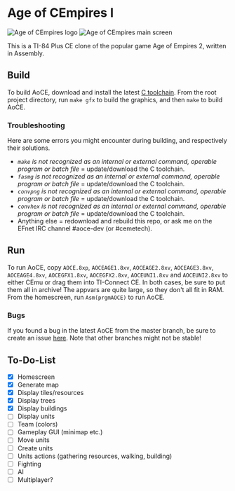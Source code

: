 # Age of CEmpires I
![Age of CEmpires logo](https://i.imgur.com/655vywO.png)
![Age of CEmpires main screen](https://i.imgur.com/1Pe3326.png)

This is a TI-84 Plus CE clone of the popular game Age of Empires 2, written in Assembly.

## Build
To build AoCE, download and install the latest [C toolchain](https://github.com/ce-programming/toolchain/releases/latest). From the root project directory, run `make gfx` to build the graphics, and then `make` to build AoCE.

### Troubleshooting
Here are some errors you might encounter during building, and respectively their solutions.
* *`make` is not recognized as an internal or external command, operable program or batch file* = update/download the C toolchain.
* *`fasmg` is not recognized as an internal or external command, operable program or batch file* = update/download the C toolchain.
* *`convpng` is not recognized as an internal or external command, operable program or batch file* = update/download the C toolchain.
* *`convhex` is not recognized as an internal or external command, operable program or batch file* = update/download the C toolchain.
* Anything else = redownload and rebuild this repo, or ask me on the EFnet IRC channel #aoce-dev (or #cemetech).

## Run
To run AoCE, copy `AOCE.8xp`, `AOCEAGE1.8xv`, `AOCEAGE2.8xv`, `AOCEAGE3.8xv`, `AOCEAGE4.8xv`, `AOCEGFX1.8xv`, `AOCEGFX2.8xv`, `AOCEUNI1.8xv` and `AOCEUNI2.8xv` to either CEmu or drag them into TI-Connect CE. In both cases, be sure to put them all in archive! The appvars are quite large, so they don't all fit in RAM. From the homescreen, run `Asm(prgmAOCE)` to run AoCE.

### Bugs
If you found a bug in the latest AoCE from the master branch, be sure to create an issue [here](https://github.com/PeterTillema/Age-Of-CEmpires-I/issues). Note that other branches might not be stable!

## To-Do-List
- [x] Homescreen
- [x] Generate map
- [x] Display tiles/resources
- [x] Display trees
- [x] Display buildings
- [ ] Display units
- [ ] Team (colors)
- [ ] Gameplay GUI (minimap etc.)
- [ ] Move units
- [ ] Create units
- [ ] Units actions (gathering resources, walking, building)
- [ ] Fighting
- [ ] AI
- [ ] Multiplayer?
